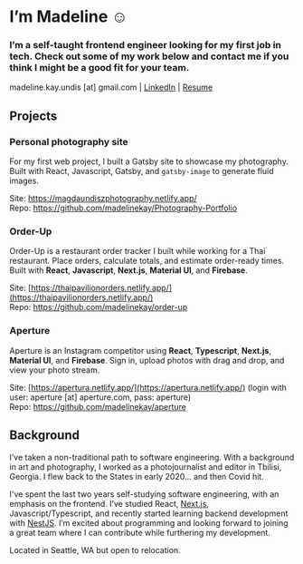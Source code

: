 # I’m Madeline ☺️

### I’m a self-taught frontend engineer looking for my first job in tech. Check out some of my work below and contact me if you think I might be a good fit for your team.

madeline.kay.undis [at] gmail.com | [LinkedIn](https://www.linkedin.com/in/mad22und6780/) | [Resume](https://resume-2022-software.netlify.app/assets/madeline-undis-resume.pdf)

## Projects

### Personal photography site

For my first web project, I built a Gatsby site to showcase my photography. Built with React, Javascript, Gatsby, and `gatsby-image` to generate fluid images.

Site: https://magdaundiszphotography.netlify.app/<br>
Repo: https://github.com/madelinekay/Photography-Portfolio

### Order-Up

Order-Up is a restaurant order tracker I built while working for a Thai restaurant. Place orders, calculate totals, and estimate order-ready times. Built with **React**, **Javascript**, **Next.js**, **Material UI**, and **Firebase**.

Site: [https://thaipavilionorders.netlify.app/](https://thaipavilionorders.netlify.app/)<br>
Repo: https://github.com/madelinekay/order-up
### Aperture

Aperture is an Instagram competitor using **React**, **Typescript**, **Next.js**, **Material UI**, and **Firebase**. Sign in, upload photos with drag and drop, and view your photo stream.

Site: [https://apertura.netlify.app/](https://apertura.netlify.app/) (login with user: aperture [at] aperture.com, pass: aperture)<br>
Repo: https://github.com/madelinekay/aperture

## Background

I’ve taken a non-traditional path to software engineering. With a background in art and photography, I worked as a photojournalist and editor in Tbilisi, Georgia. I flew back to the States in early 2020... and then Covid hit.

I've spent the last two years self-studying software engineering, with an emphasis on the frontend. I’ve studied React, [Next.js](https://github.com/vercel/next.js), Javascript/Typescript, and recently started learning backend development with [NestJS](https://github.com/nestjs/nest). I’m excited about programming and looking forward to joining a great team where I can contribute while furthering my development.

Located in Seattle, WA but open to relocation.
